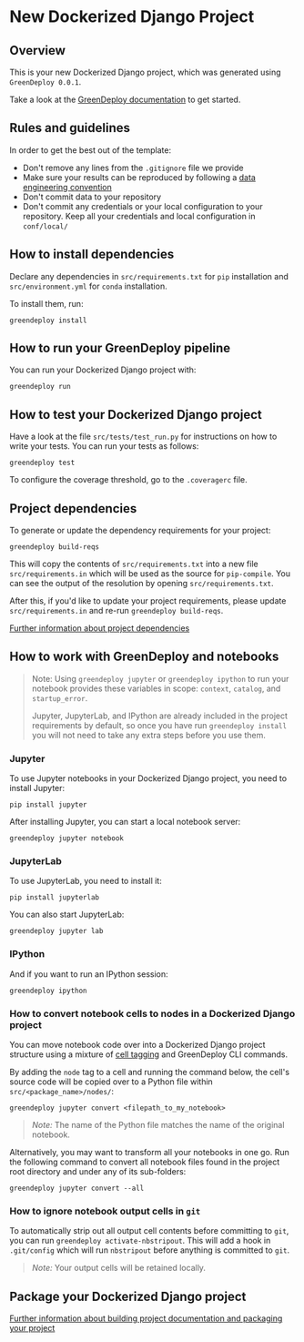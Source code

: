 # New Dockerized Django Project

## Overview

This is your new Dockerized Django project, which was generated using `GreenDeploy 0.0.1`.

Take a look at the [GreenDeploy documentation](https://greendeploy.readthedocs.io) to get started.

## Rules and guidelines

In order to get the best out of the template:

* Don't remove any lines from the `.gitignore` file we provide
* Make sure your results can be reproduced by following a [data engineering convention](https://greendeploy.readthedocs.io/en/stable/12_faq/01_faq.html#what-is-data-engineering-convention)
* Don't commit data to your repository
* Don't commit any credentials or your local configuration to your repository. Keep all your credentials and local configuration in `conf/local/`

## How to install dependencies

Declare any dependencies in `src/requirements.txt` for `pip` installation and `src/environment.yml` for `conda` installation.

To install them, run:

```
greendeploy install
```

## How to run your GreenDeploy pipeline

You can run your Dockerized Django project with:

```
greendeploy run
```

## How to test your Dockerized Django project

Have a look at the file `src/tests/test_run.py` for instructions on how to write your tests. You can run your tests as follows:

```
greendeploy test
```

To configure the coverage threshold, go to the `.coveragerc` file.

## Project dependencies

To generate or update the dependency requirements for your project:

```
greendeploy build-reqs
```

This will copy the contents of `src/requirements.txt` into a new file `src/requirements.in` which will be used as the source for `pip-compile`. You can see the output of the resolution by opening `src/requirements.txt`.

After this, if you'd like to update your project requirements, please update `src/requirements.in` and re-run `greendeploy build-reqs`.

[Further information about project dependencies](https://greendeploy.readthedocs.io/en/stable/04_greendeploy_project_setup/01_dependencies.html#project-specific-dependencies)

## How to work with GreenDeploy and notebooks

> Note: Using `greendeploy jupyter` or `greendeploy ipython` to run your notebook provides these variables in scope: `context`, `catalog`, and `startup_error`.
>
> Jupyter, JupyterLab, and IPython are already included in the project requirements by default, so once you have run `greendeploy install` you will not need to take any extra steps before you use them.

### Jupyter
To use Jupyter notebooks in your Dockerized Django project, you need to install Jupyter:

```
pip install jupyter
```

After installing Jupyter, you can start a local notebook server:

```
greendeploy jupyter notebook
```

### JupyterLab
To use JupyterLab, you need to install it:

```
pip install jupyterlab
```

You can also start JupyterLab:

```
greendeploy jupyter lab
```

### IPython
And if you want to run an IPython session:

```
greendeploy ipython
```

### How to convert notebook cells to nodes in a Dockerized Django project
You can move notebook code over into a Dockerized Django project structure using a mixture of [cell tagging](https://jupyter-notebook.readthedocs.io/en/stable/changelog.html#release-5-0-0) and GreenDeploy CLI commands.

By adding the `node` tag to a cell and running the command below, the cell's source code will be copied over to a Python file within `src/<package_name>/nodes/`:

```
greendeploy jupyter convert <filepath_to_my_notebook>
```
> *Note:* The name of the Python file matches the name of the original notebook.

Alternatively, you may want to transform all your notebooks in one go. Run the following command to convert all notebook files found in the project root directory and under any of its sub-folders:

```
greendeploy jupyter convert --all
```

### How to ignore notebook output cells in `git`
To automatically strip out all output cell contents before committing to `git`, you can run `greendeploy activate-nbstripout`. This will add a hook in `.git/config` which will run `nbstripout` before anything is committed to `git`.

> *Note:* Your output cells will be retained locally.

## Package your Dockerized Django project

[Further information about building project documentation and packaging your project](https://greendeploy.readthedocs.io/en/stable/03_tutorial/05_package_a_project.html)